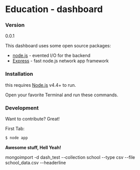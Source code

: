 # Education - dashboard

### Version
0.0.1

This dashboard uses some open source packages:

* [node.js] - evented I/O for the backend
* [Express] - fast node.js network app framework


### Installation

this requires [Node.js](https://nodejs.org/) v4.4+ to run.


Open your favorite Terminal and run these commands.

### Development

Want to contribute? Great!

First Tab:
```sh
$ node app
```

**Awesome stuff, Hell Yeah!**


   [node.js]: <http://nodejs.org>
   [express]: <http://expressjs.com>


mongoimport -d dash_test --collection school  --type csv --file school_data.csv   --headerline